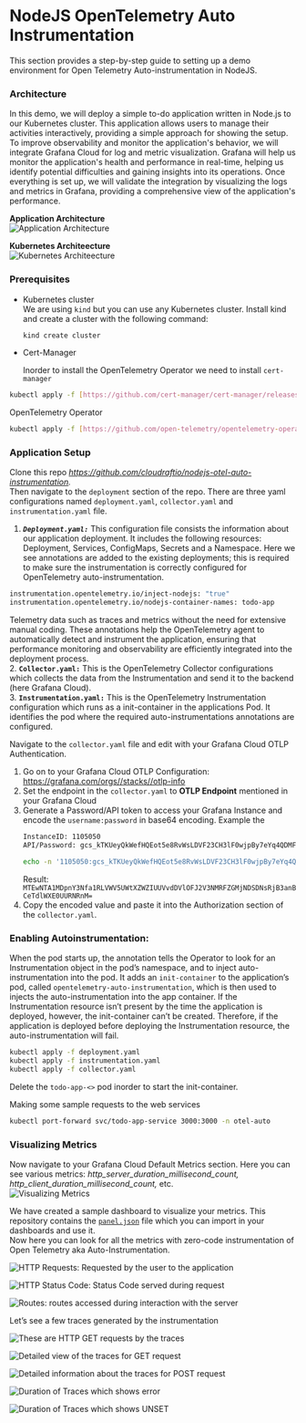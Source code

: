 

# NodeJS OpenTelemetry Auto Instrumentation

This section provides a step-by-step guide to setting up a demo environment for Open Telemetry Auto-instrumentation in NodeJS.

### Architecture

In this demo, we will deploy a simple to-do application written in Node.js to our Kubernetes cluster. This application allows users to manage their activities interactively, providing a simple approach for showing the setup. To improve observability and monitor the application's behavior, we will integrate Grafana Cloud for log and metric visualization. Grafana will help us monitor the application's health and performance in real-time, helping us identify potential difficulties and gaining insights into its operations. Once everything is set up, we will validate the integration by visualizing the logs and metrics in Grafana, providing a comprehensive view of the application's performance.

**Application Architecture**  
![Application Architecture](https://res.cloudinary.com/dfee67kdq/image/upload/v1737728372/blogs/opentelemetry_auto_instrumentation/client_server_database.webp)

**Kubernetes Architeecture**  
![Kubernetes Architeecture](https://res.cloudinary.com/dfee67kdq/image/upload/v1737728447/blogs/opentelemetry_auto_instrumentation/kubernetescluster_grafana_cloud.webp)

### Prerequisites

- Kubernetes cluster  
  We are using `kind` but you can use any Kubernetes cluster. Install kind and create a cluster with the following command:  
  ```bash 
  kind create cluster
  ```
- Cert-Manager

	Inorder to install the OpenTelemetry Operator we need to install `cert-manager`

```bash
kubectl apply -f [https://github.com/cert-manager/cert-manager/releases/download/v1.16.3/cert-manAger.yaml](https://github.com/cert-manager/cert-manager/releases/download/v1.16.3/cert-manAger.yaml)  
```  
OpenTelemetry Operator  
```bash  
kubectl apply -f [https://github.com/open-telemetry/opentelemetry-operator/releases/latest/download/opentelemetry-operator.yaml](https://github.com/open-telemetry/opentelemetry-operator/releases/latest/download/opentelemetry-operator.yaml)  
```

### Application Setup

Clone this repo *https://github.com/cloudraftio/nodejs-otel-auto-instrumentation.*  
Then navigate to the `deployment` section of the repo. There are three yaml configurations named `deployment.yaml`, `collector.yaml` and `instrumentation.yaml` file.

1.  ***`Deployment.yaml:`*** This configuration file consists the information about our application deployment. It includes the following resources: Deployment, Services, ConfigMaps, Secrets and a Namespace. Here we see annotations are added to the existing deployments; this is required to make sure the instrumentation is correctly configured for OpenTelemetry auto-instrumentation.   
   ```bash  
   instrumentation.opentelemetry.io/inject-nodejs: "true"  
   instrumentation.opentelemetry.io/nodejs-container-names: todo-app  
   ```  
   Telemetry data such as traces and metrics without the need for extensive manual coding. These annotations help the OpenTelemetry agent to automatically detect and instrument the application, ensuring that performance monitoring and observability are efficiently integrated into the deployment process.  
2. **`Collector.yaml:`** This is the OpenTelemetry Collector configurations which collects the data from the Instrumentation and send it to the backend (here Grafana Cloud).  
3. **`Instrumentation.yaml:`** This is the OpenTelemetry Instrumentation configuration which runs as a init-container in the applications Pod. It identifies the pod where the required auto-instrumentations annotations are configured.

Navigate to the `collector.yaml` file and edit with your Grafana Cloud OTLP Authentication.

1. Go on to your Grafana Cloud OTLP Configuration: [https://grafana.com/orgs/<your-organization>/stacks/<your-instance>/otlp-info](https://grafana.com/orgs/)  
2. Set the endpoint in the `collector.yaml` to **OTLP Endpoint** mentioned in your Grafana Cloud  
3. Generate a Password/API token to access your Grafana Instance and encode the `username:password` in base64 encoding. Example the   
   ```txt  
   InstanceID: 1105050  
   API/Password: gcs_kTKUeyQkWefHQEot5e8RvWsLDVF23CH3lF0wjpBy7eYq4QDMFs  
   ```  
   ```bash  
   echo -n '1105050:gcs_kTKUeyQkWefHQEot5e8RvWsLDVF23CH3lF0wjpBy7eYq4QDMFs' | base64  
   ```  
   Result: `MTEwNTA1MDpnY3Nfa1RLVWV5UWtXZWZIUUVvdDVlOFJ2V3NMRFZGMjNDSDNsRjB3anBCeTdlWXE0UURNRnM=`  
4. Copy the encoded value and paste it into the Authorization section of the `collector.yaml`.

### Enabling Autoinstrumentation: 

When the pod starts up, the annotation tells the Operator to look for an Instrumentation object in the pod’s namespace, and to inject auto-instrumentation into the pod. It adds an `init-container` to the application’s pod, called `opentelemetry-auto-instrumentation`, which is then used to injects the auto-instrumentation into the app container. If the Instrumentation resource isn’t present by the time the application is deployed, however, the init-container can’t be created. Therefore, if the application is deployed before deploying the Instrumentation resource, the auto-instrumentation will fail.  
```bash
kubectl apply -f deployment.yaml
kubectl apply -f instrumentation.yaml  
kubectl apply -f collector.yaml  
```
Delete the `todo-app-<>` pod inorder to start the init-container.

Making some sample requests to the web services  
```bash  
kubectl port-forward svc/todo-app-service 3000:3000 -n otel-auto
```

### Visualizing Metrics

Now navigate to your Grafana Cloud Default Metrics section. Here you can see various metrics: *http_server_duration_millisecond_count, http_client_duration_millisecond_count,* etc.  
![Visualizing Metrics](https://res.cloudinary.com/dfee67kdq/image/upload/v1737726908/blogs/opentelemetry_auto_instrumentation/grafana_metric.webp)

We have created a sample dashboard to visualize your metrics. This repository contains the [`panel.json`](https://github.com/cloudraftio/nodejs-otel-auto-instrumentation) file which you can import in your dashboards and use it.  
Now here you can look for all the metrics with zero-code instrumentation of Open Telemetry aka Auto-Instrumentation.

![HTTP Requests: Requested by the user to the application](https://res.cloudinary.com/dfee67kdq/image/upload/v1737728663/blogs/opentelemetry_auto_instrumentation/http_request.webp)

![HTTP Status Code: Status Code served during request](https://res.cloudinary.com/dfee67kdq/image/upload/v1737728135/blogs/opentelemetry_auto_instrumentation/http_status_code.webp)

![Routes: routes accessed during interaction with the server](https://res.cloudinary.com/dfee67kdq/image/upload/v1737728048/blogs/opentelemetry_auto_instrumentation/routes.webp)

Let’s see a few traces generated by the instrumentation

![These are HTTP GET requests by the traces](https://res.cloudinary.com/dfee67kdq/image/upload/v1737728048/blogs/opentelemetry_auto_instrumentation/routes.webp)

![Detailed view of the traces for GET request](https://res.cloudinary.com/dfee67kdq/image/upload/v1737727553/blogs/opentelemetry_auto_instrumentation/todo_app_get.webp)

![Detailed information about the traces for POST request](https://res.cloudinary.com/dfee67kdq/image/upload/v1737726973/blogs/opentelemetry_auto_instrumentation/todo_app.webp)

![Duration of Traces which shows error](https://res.cloudinary.com/dfee67kdq/image/upload/v1737727227/blogs/opentelemetry_auto_instrumentation/traces_error.webp)

![Duration of Traces which shows UNSET](https://res.cloudinary.com/dfee67kdq/image/upload/v1737727169/blogs/opentelemetry_auto_instrumentation/traces_unset.webp)
